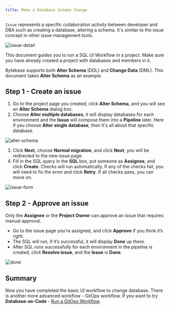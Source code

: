 ```yaml
---
title: Make a Database Schema Change
---
```


`Issue` represents a specific collaboration activity between developer and DBA such as creating a database, altering a schema. It's similar to the issue concept in other issue management tools.

![issue-detail](/content/docs/get-started/step-by-step/change-schema/issue-detail.webp)

This document guides you to run a SQL UI Workflow in a project. Make sure you have already created a project with databases and members in it.

Bytebase supports both **Alter Schema** (DDL) and **Change Data** (DML). This document takes **Alter Schema** as an example.

## Step 1 - Create an issue

1. Go to the project page you created, click **Alter Schema**, and you will see an **Alter Schema** dialog box.
2. Choose **Alter multiple databases**, it will display databases for each environment and the **Issue** will compose them into a **Pipeline** later. Here if you choose **Alter single database**, then it's all about that specific database.

![alter-schema](/content/docs/get-started/step-by-step/change-schema/alter-schema.webp)

3. Click **Next**, choose **Normal migration**, and click **Next**, you will be redirected to the new issue page.
4. Fill in the SQL query in the **SQL** box, put someone as **Assignee**, and click **Create**. Checks will run automatically. If any of the checks fail, you will need to fix the error and click **Retry**. If all checks pass, you can move on.

![issue-form](/content/docs/get-started/step-by-step/change-schema/issue-form.webp)

## Step 2 - Approve an issue

Only the **Assignee** or the **Project Owner** can approve an issue that requires manual approval.

- Go to the issue page you’re assigned, and click **Approve** if you think it’s right.
- The SQL will run, if it’s successful, it will display **Done** up there.
- After SQL runs successfully for each environment in the pipeline is created, click **Resolve issue**, and the **Issue** is **Done**.

![done](/content/docs/get-started/step-by-step/change-schema/done.webp)

## Summary

Now you have completed the basic UI workflow to change database. There is another more advanced workflow - GitOps workflow. If you want to try **Database-as-Code** - [Run a GitOps Workflow](/docs/vcs-integration/overview).
